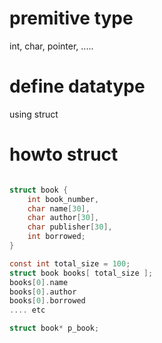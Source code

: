 # premitive type    
int, char, pointer, .....

# define datatype    
using struct 

# howto struct    
```c

struct book {
    int book_number,
    char name[30],
    char author[30],
    char publisher[30],
    int borrowed;
}

const int total_size = 100;
struct book books[ total_size ];
books[0].name
books[0].author
books[0].borrowed
.... etc

struct book* p_book;
```
